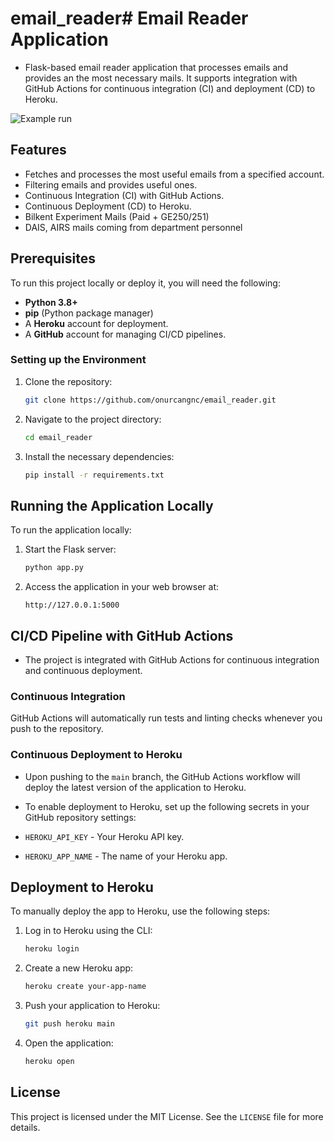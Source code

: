 # email_reader# Email Reader Application

- Flask-based email reader application that processes emails and provides an the most necessary mails. It supports integration with GitHub Actions for continuous integration (CI) and deployment (CD) to Heroku.

![Example run](./email_reader.gif)

## Features
- Fetches and processes the most useful emails from a specified account.
- Filtering emails and provides useful ones.
- Continuous Integration (CI) with GitHub Actions.
- Continuous Deployment (CD) to Heroku.
- Bilkent Experiment Mails (Paid + GE250/251)
- DAIS, AIRS mails coming from department personnel

## Prerequisites

To run this project locally or deploy it, you will need the following:

- **Python 3.8+**
- **pip** (Python package manager)
- A **Heroku** account for deployment.
- A **GitHub** account for managing CI/CD pipelines.

### Setting up the Environment

1. Clone the repository:

    ```bash
    git clone https://github.com/onurcangnc/email_reader.git
    ```

2. Navigate to the project directory:

    ```bash
    cd email_reader
    ```

3. Install the necessary dependencies:

    ```bash
    pip install -r requirements.txt
    ```

## Running the Application Locally

To run the application locally:

1. Start the Flask server:

    ```bash
    python app.py
    ```

2. Access the application in your web browser at:

    ```
    http://127.0.0.1:5000
    ```

## CI/CD Pipeline with GitHub Actions

- The project is integrated with GitHub Actions for continuous integration and continuous deployment.

### Continuous Integration

GitHub Actions will automatically run tests and linting checks whenever you push to the repository.

### Continuous Deployment to Heroku

- Upon pushing to the `main` branch, the GitHub Actions workflow will deploy the latest version of the application to Heroku.

- To enable deployment to Heroku, set up the following secrets in your GitHub repository settings:
- `HEROKU_API_KEY` - Your Heroku API key.
- `HEROKU_APP_NAME` - The name of your Heroku app.

## Deployment to Heroku

To manually deploy the app to Heroku, use the following steps:

1. Log in to Heroku using the CLI:

    ```bash
    heroku login
    ```

2. Create a new Heroku app:

    ```bash
    heroku create your-app-name
    ```

3. Push your application to Heroku:

    ```bash
    git push heroku main
    ```

4. Open the application:

    ```bash
    heroku open
    ```

## License

This project is licensed under the MIT License. See the `LICENSE` file for more details.

